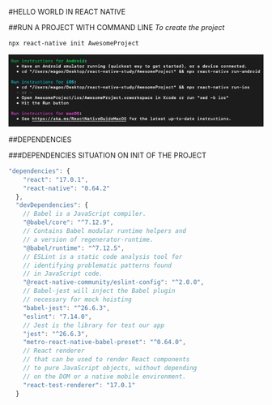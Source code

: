 #HELLO WORLD IN REACT NATIVE

##RUN A PROJECT WITH COMMAND LINE
*To create the project*
``` bash
npx react-native init AwesomeProject
```

![alt text](./README/Commands.png "Command line")


##DEPENDENCIES

###DEPENDENCIES SITUATION ON INIT OF THE PROJECT
``` js
"dependencies": {
    "react": "17.0.1",
    "react-native": "0.64.2"
  },
  "devDependencies": {
    // Babel is a JavaScript compiler.
    "@babel/core": "^7.12.9",
    // Contains Babel modular runtime helpers and 
    // a version of regenerator-runtime.
    "@babel/runtime": "^7.12.5",
    // ESLint is a static code analysis tool for 
    // identifying problematic patterns found 
    // in JavaScript code.
    "@react-native-community/eslint-config": "^2.0.0",
    // Babel-jest will inject the Babel plugin 
    // necessary for mock hoisting
    "babel-jest": "^26.6.3",
    "eslint": "7.14.0",
    // Jest is the library for test our app
    "jest": "^26.6.3",
    "metro-react-native-babel-preset": "^0.64.0",
    // React renderer 
    // that can be used to render React components 
    // to pure JavaScript objects, without depending 
    // on the DOM or a native mobile environment.
    "react-test-renderer": "17.0.1"
  }
```